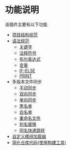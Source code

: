 # 功能说明

该插件主要有以下功能

* [项目结构规范](/api/struct)
* [语法规范](/api/gramma)
  * [关键字](/api/gramma#关键字)
  * [注释符号](/api/gramma#注释符号)
  * [布尔表达式](/api/gramma#布尔表达式)
  * [变量](/api/gramma#变量)
  * [IF-ELSE](/api/gramma#if-else)
  * [PRINT](/api/gramma#print)
* 多版本文件同步
  * [手动同步](/api/sync/hand)
  * [双向同步](/api/sync/twoway)
  * [单向同步](/api/sync/oneway)
  * [黑名单](/api/sync/black)
  * [白名单](/api/sync/white)
  * [重命名文件](/api/sync/rename)
  * [别名替换](/api/sync/alias)
  * [同名快速跳转](/api/sync/jump)
* [自定义模组加载器](/api/custom-loader)
* [简化仓库代码(使用构建工具)](/api/simple)